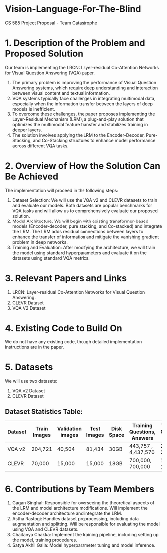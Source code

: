 # Vision-Language-For-The-Blind

CS 585 Project Proposal - Team Catastrophe
# 1. Description of the Problem and Proposed Solution
Our team is implementing the LRCN: Layer-residual Co-Attention Networks for Visual Question Answering (VQA) paper.
  1. The primary problem is improving the performance of Visual Question Answering systems, which require deep understanding and interaction between visual content and textual information.
  2. VQA systems typically face challenges in integrating multimodal data, especially when the information transfer between the layers of deep models is inefficient.
  3. To overcome these challenges, the paper proposes implementing the Layer-Residual Mechanism (LRM), a plug-and-play solution that optimizes the multimodal feature transfer and stabilizes training in deeper layers.
  4. The solution involves applying the LRM to the Encoder-Decoder, Pure-Stacking, and Co-Stacking structures to enhance model performance across different VQA tasks.

# 2. Overview of How the Solution Can Be Achieved
The implementation will proceed in the following steps:
  1. Dataset Selection: We will use the VQA v2 and CLEVR datasets to train and evaluate our models. Both datasets are popular benchmarks for VQA tasks and will allow us to comprehensively evaluate our proposed solution.
  2. Model Architecture: We will begin with existing transformer-based models (Encoder-decoder, pure stacking, and Co-stacked) and integrate the LRM. The LRM adds residual connections between layers to enhance the transfer of information and mitigate the vanishing gradient problem in deep networks.
  3. Training and Evaluation: After modifying the architecture, we will train the model using standard hyperparameters and evaluate it on the datasets using standard VQA metrics.

# 3. Relevant Papers and Links
  1.	LRCN: Layer-residual Co-Attention Networks for Visual Question Answering. 
  2.	CLEVR Dataset
  3.	VQA V2 Dataset

# 4. Existing Code to Build On
We do not have any existing code, though detailed implementation instructions are in the paper.

# 5. Datasets
We will use two datasets:
  1. VQA v2 Dataset
  2. CLEVR Dataset

## Dataset Statistics Table:
| Dataset	| Train Images | Validation images | Test Images | Disk Space | Training  Questions, Answers | Validation Questions, Answers | Test Questions |
|---------|--------------|-------------------|-------------|------------|-------------------------------|------------------------------|-----------------|
| VQA v2 | 204,721 | 40,504 | 81,434 | 30GB | 443,757 , 4,437,570 | 214,354 , 2,143,540 | 447,793 , 4,477,930 |
| CLEVR | 70,000 | 15,000 | 15,000 | 18GB | 700,000, 700,000 | 150,000  , 150,000	| 150,000 , 150,000 | 

# 6. Contributions by Team Members
  1.	Gagan Singhal: Responsible for overseeing the theoretical aspects of the LRM and model architecture modifications. Will implement the encoder-decoder architecture and integrate the LRM.
  2.	Astha Rastogi: Handles dataset preprocessing, including data augmentation and splitting. Will be responsible for evaluating the model using VQA and CLEVR datasets.
  3.	Chaitanya Chakka: Implement the training pipeline, including setting up the model, training procedures.
  4.	Satya Akhil Galla: Model hyperparameter tuning and model inference.
